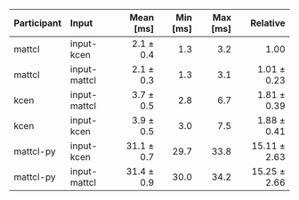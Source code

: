 | Participant | Input | Mean [ms] | Min [ms] | Max [ms] | Relative |
|:---|:---|---:|---:|---:|---:|
| mattcl | input-kcen | 2.1 ± 0.4 | 1.3 | 3.2 | 1.00 |
| mattcl | input-mattcl | 2.1 ± 0.3 | 1.3 | 3.1 | 1.01 ± 0.23 |
| kcen | input-mattcl | 3.7 ± 0.5 | 2.8 | 6.7 | 1.81 ± 0.39 |
| kcen | input-kcen | 3.9 ± 0.5 | 3.0 | 7.5 | 1.88 ± 0.41 |
| mattcl-py | input-kcen | 31.1 ± 0.7 | 29.7 | 33.8 | 15.11 ± 2.63 |
| mattcl-py | input-mattcl | 31.4 ± 0.9 | 30.0 | 34.2 | 15.25 ± 2.66 |

